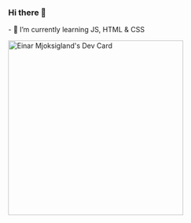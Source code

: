 ### Hi there 👋
<p>- 🌱 I’m currently learning JS, HTML & CSS</p>

<!--
**MrNeedful/MrNeedful** is a ✨ _special_ ✨ repository because its `README.md` (this file) appears on your GitHub profile.

Here are some ideas to get you started:

- 🔭 I’m currently working on ...

- 👯 I’m looking to collaborate on ...
- 🤔 I’m looking for help with ...
- 💬 Ask me about ...
- 📫 How to reach me: ...
- 😄 Pronouns: ...
- ⚡ Fun fact: ...
-->

<a href="https://app.daily.dev/mrneedful"><img src="https://api.daily.dev/devcards/v2/UkiunsdkUucEZ2zWdO9SU.png?type=default&r=phj" width="356" alt="Einar Mjoksigland's Dev Card"/></a>
